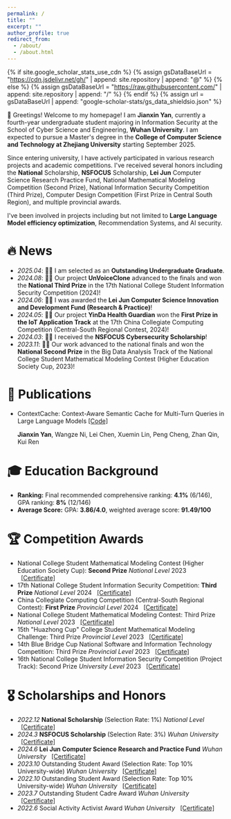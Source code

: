 ```yaml
---
permalink: /
title: ""
excerpt: ""
author_profile: true
redirect_from: 
  - /about/
  - /about.html
---
```

{% if site.google_scholar_stats_use_cdn %}
{% assign gsDataBaseUrl = "https://cdn.jsdelivr.net/gh/" | append: site.repository | append: "@" %}
{% else %}
{% assign gsDataBaseUrl = "https://raw.githubusercontent.com/" | append: site.repository | append: "/" %}
{% endif %}
{% assign url = gsDataBaseUrl | append: "google-scholar-stats/gs_data_shieldsio.json" %}

<span class='anchor' id='about-me'></span>
  👋 Greetings! Welcome to my homepage! I am ​**Jianxin Yan**, currently a fourth-year undergraduate student majoring in ​Information Security at the School of Cyber Science and Engineering, **Wuhan University**. I am expected to pursue a Master's degree in the ​**College of Computer Science and Technology at Zhejiang University** starting September 2025.  

  Since entering university, I have actively participated in various research projects and academic competitions. I've received several honors including the **National** Scholarship, **NSFOCUS** Scholarship, **Lei Jun** Computer Science Research Practice Fund, National Mathematical Modeling Competition (Second Prize), National Information Security Competition (Third Prize), Computer Design Competition (First Prize in Central South Region), and multiple provincial awards. 
  
  I've been involved in projects including but not limited to **Large Language Model efficiency optimization**, Recommendation Systems, and AI security.


# 🔥 News  

- *2025.04*: 🎉🎉 I am selected as an **Outstanding Undergraduate Graduate**.  
- *2024.08*: 🎉🎉 Our project **UnVoiceClone** advanced to the finals and won the **National Third Prize** in the 17th National College Student Information Security Competition (2024)!  
- *2024.06*: 🎉🎉 I was awarded the **Lei Jun Computer Science Innovation and Development Fund (Research & Practice)**!  
- *2024.05*: 🎉🎉 Our project **YinDa Health Guardian** won the **First Prize in the IoT Application Track** at the 17th China Collegiate Computing Competition (Central-South Regional Contest, 2024)!  
- *2024.03*: 🎉🎉 I received the **NSFOCUS Cybersecurity Scholarship**!  
- *2023.11*: 🎉🎉 Our work advanced to the national finals and won the **National Second Prize** in the Big Data Analysis Track of the National College Student Mathematical Modeling Contest (Higher Education Society Cup, 2023)!


# 📝 Publications

- ContextCache: Context-Aware Semantic Cache for Multi-Turn Queries in Large Language Models [[Code]](https://github.com/uYanJX/ContextCache) 

  **Jianxin Yan**, Wangze Ni, Lei Chen, Xuemin Lin, Peng Cheng, Zhan Qin, Kui Ren


# 🎓 Education Background  

- **Ranking:** Final recommended comprehensive ranking: **4.1%** (6/146), GPA ranking: **8%** (12/146)  
- **Average Score:** GPA: **3.86/4.0**, weighted average score: **91.49/100**  


# 🏆 Competition Awards  

- National College Student Mathematical Modeling Contest (Higher Education Society Cup): **Second Prize** *National Level* 2023 &nbsp;&nbsp;[[Certificate]](..\docs\shumo.jpg)  
- 17th National College Student Information Security Competition: **Third Prize** *National Level* 2024 &nbsp;&nbsp;[[Certificate]](..\docs\xinan.jpg)  
- China Collegiate Computing Competition (Central-South Regional Contest): **First Prize** *Provincial Level* 2024 &nbsp;&nbsp;[[Certificate]](..\docs\jishe.jpg)  
- National College Student Mathematical Modeling Contest: Third Prize *National Level* 2023 &nbsp;&nbsp;[[Certificate]](..\docs\shuxue.jpg)  
- 15th "Huazhong Cup" College Student Mathematical Modeling Challenge: Third Prize *Provincial Level* 2023 &nbsp;&nbsp;[[Certificate]](..\docs\hzb.png)  
- 14th Blue Bridge Cup National Software and Information Technology Competition: Third Prize *Provincial Level* 2023 &nbsp;&nbsp;[[Certificate]](..\docs\lqb.jpg)  
- 16th National College Student Information Security Competition (Project Track): Second Prize *University Level* 2023 &nbsp;&nbsp;[[Certificate]](..\docs\security.jpg)  


# 🎖 Scholarships and Honors  

- *2022.12* **National Scholarship** (Selection Rate: 1%) *National Level* &nbsp;&nbsp;[[Certificate]](..\docs\gj.jpg)  
- *2024.3* **NSFOCUS Scholarship** (Selection Rate: 3%) *Wuhan University* &nbsp;&nbsp;[[Certificate]](..\docs\lvmeng.pdf)  
- *2024.6* **Lei Jun Computer Science Research and Practice Fund** *Wuhan University* &nbsp;&nbsp;[[Certificate]](https://cse.whu.edu.cn/info/1101/23802.htm)  
- *2023.10* Outstanding Student Award (Selection Rate: Top 10% University-wide) *Wuhan University* &nbsp;&nbsp;[[Certificate]](..\docs\sanhao23.jpg)  
- *2022.10* Outstanding Student Award (Selection Rate: Top 10% University-wide) *Wuhan University* &nbsp;&nbsp;[[Certificate]](..\docs\sanhao22.jpg)  
- *2023.7* Outstanding Student Cadre Award *Wuhan University* &nbsp;&nbsp;[[Certificate]](..\docs\ganbu.jpg)  
- *2022.6* Social Activity Activist Award *Wuhan University* &nbsp;&nbsp;[[Certificate]](..\docs\shehui.jpg)


<!-- 
# 📖 Educations

- *2021.9 - 至今*, 本科生, 武汉大学国家网络安全学院, 专业： 信息安全. -->

